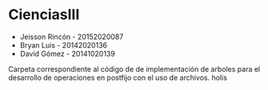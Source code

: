 # CienciasIII
- Jeisson Rincón - 20152020087
- Bryan Luis     - 20142020136
- David Gómez    - 20141020139

Carpeta correspondiente al código de de implementación de arboles para el desarrollo de operaciones en postfijo con el uso de archivos.
holis
